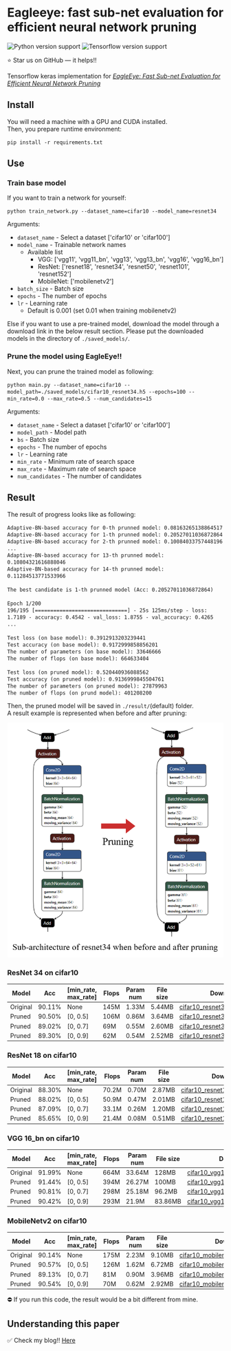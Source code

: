 
# Eagleeye: fast sub-net evaluation for efficient neural network pruning


![Python version support](https://img.shields.io/badge/python-3.6-blue.svg)
![Tensorflow version support](https://img.shields.io/badge/tensorflow-2.3.0-red.svg)

:star: Star us on GitHub — it helps!!


Tensorflow keras implementation for *[EagleEye: Fast Sub-net Evaluation for Efficient Neural Network Pruning](https://arxiv.org/abs/2007.02491)*

## Install

You will need a machine with a GPU and CUDA installed.  
Then, you prepare runtime environment:

   ```shell
   pip install -r requirements.txt
   ```

## Use

### Train base model

If you want to train a network for yourself:

   ```shell
   python train_network.py --dataset_name=cifar10 --model_name=resnet34
   ```

Arguments:

- `dataset_name` - Select a dataset ['cifar10' or 'cifar100']
- `model_name` - Trainable network names
   - Available list
      - VGG: ['vgg11', 'vgg11_bn', 'vgg13', 'vgg13_bn', 'vgg16', 'vgg16_bn']
      - ResNet: ['resnet18', 'resnet34', 'resnet50', 'resnet101', 'resnet152']
      - MobileNet: ['mobilenetv2']
- `batch_size` - Batch size
- `epochs` - The number of epochs
- `lr` - Learning rate
   - Default is 0.001 (set 0.01 when training mobilenetv2)

Else if you want to use a pre-trained model, download the model through a download link in the below result section.
Please put the downloaded models in the directory of `./saved_models/`.


### Prune the model using EagleEye!!

Next, you can prune the trained model as following:

   ```shell
   python main.py --dataset_name=cifar10 --model_path=./saved_models/cifar10_resnet34.h5 --epochs=100 --min_rate=0.0 --max_rate=0.5 --num_candidates=15
   ```

Arguments:

- `dataset_name` - Select a dataset ['cifar10' or 'cifar100']
- `model_path` - Model path
- `bs` - Batch size
- `epochs` - The number of epochs
- `lr` - Learning rate
- `min_rate` - Minimum rate of search space
- `max_rate` - Maximum rate of search space
- `num_candidates` - The number of candidates


## Result

The result of progress looks like as following:
```
Adaptive-BN-based accuracy for 0-th prunned model: 0.08163265138864517
Adaptive-BN-based accuracy for 1-th prunned model: 0.20527011036872864
Adaptive-BN-based accuracy for 2-th prunned model: 0.10084033757448196
...
Adaptive-BN-based accuracy for 13-th prunned model: 0.10804321616888046
Adaptive-BN-based accuracy for 14-th prunned model: 0.11284513771533966

The best candidate is 1-th prunned model (Acc: 0.20527011036872864)

Epoch 1/200
196/195 [==============================] - 25s 125ms/step - loss: 1.7189 - accuracy: 0.4542 - val_loss: 1.8755 - val_accuracy: 0.4265
...

Test loss (on base model): 0.3912913203239441
Test accuracy (on base model): 0.9172999858856201
The number of parameters (on base model): 33646666
The number of flops (on base model): 664633404

Test loss (on pruned model): 0.520440936088562
Test accuracy (on pruned model): 0.9136999845504761
The number of parameters (on pruned model): 27879963
The number of flops (on prund model): 401208200
```

Then, the pruned model will be saved in `./result/`(default) folder.  
A result example is represented when before and after pruning:

<img src="./assets/fig1.png" alt="drawing" width="550"/>


### ResNet 34 on cifar10

|Model|Acc|[min_rate, max_rate]|Flops|Param num|File size|Download|
|-----|---|--------------------|-----|---------|---------|--------|
|Original|90.11%|None|145M|1.33M|5.44MB|[cifar10_resnet34.h5](https://drive.google.com/file/d/1SJS61fUh_GsnlBI3WB__JtdO70Zfj7Ms/view?usp=sharing)|
|Pruned|90.50%|[0, 0.5]|106M|0.86M|3.64MB|[cifar10_resnet34_pruned0.5.h5](https://drive.google.com/file/d/1VRTAiIvF7B7-AejxLunaCtOWFTan5p0U/view?usp=sharing)|
|Pruned|89.02%|[0, 0.7]|69M|0.55M|2.60MB|[cifar10_resnet34_pruned0.7.h5](https://drive.google.com/file/d/1z77mbXxagEyc9TKxDXISgNmQ-74Tkc0_/view?usp=sharing)|
|Pruned|89.30%|[0, 0.9]|62M|0.54M|2.52MB|[cifar10_resnet34_pruned0.9.h5](https://drive.google.com/file/d/1uBJoaovFkEwSbaF_AggxUP70MShPOJSc/view?usp=sharing)|

### ResNet 18 on cifar10

|Model|Acc|[min_rate, max_rate]|Flops|Param num|File size|Download|
|-----|---|--------------------|-----|---------|---------|--------|
|Original|88.30%|None|70.2M|0.70M|2.87MB|[cifar10_resnet18.h5](https://drive.google.com/file/d/1fu_DlI-YLm3IunHFmq-UFi-p4ecXBUq6/view?usp=sharing)|
|Pruned|88.02%|[0, 0.5]|50.9M|0.47M|2.01MB|[cifar10_resnet18_pruned0.5.h5](https://drive.google.com/file/d/187fYZvDfHj8w_YM_JguPyet0SsPD8GXg/view?usp=sharing)|
|Pruned|87.09%|[0, 0.7]|33.1M|0.26M|1.20MB|[cifar10_resnet18_pruned0.7.h5](https://drive.google.com/file/d/18nrWoX-1TKtLFbiedOkJywHxUS6PGpfo/view?usp=sharing)|
|Pruned|85.65%|[0, 0.9]|21.4M|0.08M|0.51MB|[cifar10_resnet18_pruned0.9.h5](https://drive.google.com/file/d/1JjoqWf3motY_swaQ4rBIQMRTteJo2zsL/view?usp=sharing)|


### VGG 16_bn on cifar10

|Model|Acc|[min_rate, max_rate]|Flops|Param num|File size|Download|
|-----|---|--------------------|-----|---------|---------|--------|
|Original|91.99%|None|664M|33.64M|128MB|[cifar10_vgg16_bn.h5](https://drive.google.com/file/d/1YZJ-I5V2RZOwMYwwY5T7VhQd48wPsTQb/view?usp=sharing)|
|Pruned|91.44%|[0, 0.5]|394M|26.27M|100MB|[cifar10_vgg16_bn_pruned0.5.h5](https://drive.google.com/file/d/1T_dHGEJphXzufahiimdSH6U-CCaNV9po/view?usp=sharing)|
|Pruned|90.81%|[0, 0.7]|298M|25.18M|96.2MB|[cifar10_vgg16_bn_pruned0.7.h5](https://drive.google.com/file/d/1u15n_rRYd-ARaIF-IPP57MAFyoMfU7Q7/view?usp=sharing)|
|Pruned|90.42%|[0, 0.9]|293M|21.9M|83.86MB|[cifar10_vgg16_bn_pruned0.9.h5](https://drive.google.com/file/d/1Hm1Ui068Cd7fdVg_-VytZ7sstTMoP9MK/view?usp=sharing)|

### MobileNetv2 on cifar10

|Model|Acc|[min_rate, max_rate]|Flops|Param num|File size|Download|
|-----|---|--------------------|-----|---------|---------|--------|
|Original|90.14%|None|175M|2.23M|9.10MB|[cifar10_mobilenetv2_bn.h5](https://drive.google.com/file/d/1zVtZ2jwNTyn3Bo0D8V0xfRPpEjWZg09s/view?usp=sharing))|
|Pruned|90.57%|[0, 0.5]|126M|1.62M|6.72MB|[cifar10_mobilenetv2_pruned0.5.h5](https://drive.google.com/file/d/1MLg909rak-78fZ5gHOsLMFBy2deXzZkJ/view?usp=sharing)|
|Pruned|89.13%|[0, 0.7]|81M|0.90M|3.96MB|[cifar10_mobilenetv2_pruned0.7.h5](https://drive.google.com/file/d/1CDYObh6cJUIRS0Gc4m6BmVlQejcVs8We/view?usp=sharing)|
|Pruned|90.54%|[0, 0.9]|70M|0.62M|2.92MB|[cifar10_mobilenetv2_pruned0.9.h5](https://drive.google.com/file/d/1GjUXOepwrMkBOYm5c239wJP64sHLrb-8/view?usp=sharing)|


:no_entry: If you run this code, the result would be a bit different from mine.


## Understanding this paper

:white_check_mark: Check my blog!!
[Here](https://da2so.github.io/2020-10-25-EagleEye_Fast_Sub_net_Evaluation_for_Efficient_Neur_Network_Pruning/)